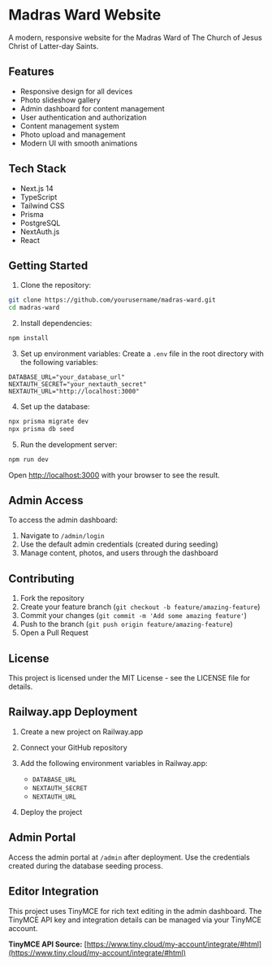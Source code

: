 # Madras Ward Website

A modern, responsive website for the Madras Ward of The Church of Jesus Christ of Latter-day Saints.

## Features

- Responsive design for all devices
- Photo slideshow gallery
- Admin dashboard for content management
- User authentication and authorization
- Content management system
- Photo upload and management
- Modern UI with smooth animations

## Tech Stack

- Next.js 14
- TypeScript
- Tailwind CSS
- Prisma
- PostgreSQL
- NextAuth.js
- React

## Getting Started

1. Clone the repository:
```bash
git clone https://github.com/yourusername/madras-ward.git
cd madras-ward
```

2. Install dependencies:
```bash
npm install
```

3. Set up environment variables:
Create a `.env` file in the root directory with the following variables:
```env
DATABASE_URL="your_database_url"
NEXTAUTH_SECRET="your_nextauth_secret"
NEXTAUTH_URL="http://localhost:3000"
```

4. Set up the database:
```bash
npx prisma migrate dev
npx prisma db seed
```

5. Run the development server:
```bash
npm run dev
```

Open [http://localhost:3000](http://localhost:3000) with your browser to see the result.

## Admin Access

To access the admin dashboard:
1. Navigate to `/admin/login`
2. Use the default admin credentials (created during seeding)
3. Manage content, photos, and users through the dashboard

## Contributing

1. Fork the repository
2. Create your feature branch (`git checkout -b feature/amazing-feature`)
3. Commit your changes (`git commit -m 'Add some amazing feature'`)
4. Push to the branch (`git push origin feature/amazing-feature`)
5. Open a Pull Request

## License

This project is licensed under the MIT License - see the LICENSE file for details.

## Railway.app Deployment

1. Create a new project on Railway.app
2. Connect your GitHub repository
3. Add the following environment variables in Railway.app:
   - `DATABASE_URL`
   - `NEXTAUTH_SECRET`
   - `NEXTAUTH_URL`

4. Deploy the project

## Admin Portal

Access the admin portal at `/admin` after deployment. Use the credentials created during the database seeding process.

## Editor Integration

This project uses TinyMCE for rich text editing in the admin dashboard. The TinyMCE API key and integration details can be managed via your TinyMCE account.

**TinyMCE API Source:** [https://www.tiny.cloud/my-account/integrate/#html](https://www.tiny.cloud/my-account/integrate/#html) 